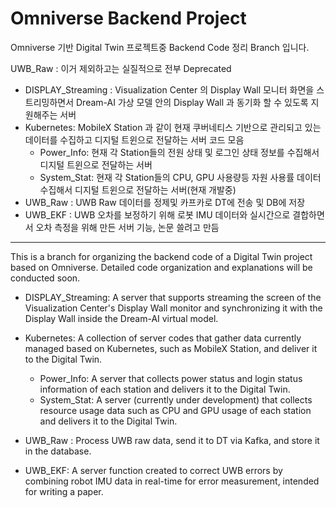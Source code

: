 # Omniverse Backend Project

Omniverse 기반 Digital Twin 프로젝트중 Backend Code 정리 Branch 입니다.

UWB_Raw : 이거 제외하고는 실질적으로 전부 Deprecated 


* DISPLAY_Streaming : Visualization Center 의 Display Wall 모니터 화면을 스트리밍하면서 Dream-AI 가상 모델 안의 Display Wall 과 동기화 할 수 있도록 지원해주는 서버
* Kubernetes: MobileX Station 과 같이 현재 쿠버네티스 기반으로 관리되고 있는 데이터를 수집하고 디지털 트윈으로 전달하는 서버 코드 모음
  - Power_Info: 현재 각 Station들의 전원 상태 및 로그인 상태 정보를 수집해서 디지털 트윈으로 전달하는 서버
  - System_Stat: 현재 각 Station들의 CPU, GPU 사용량등 자원 사용률 데이터 수집해서 디지털 트윈으로 전달하는 서버(현재 개발중)
* UWB_Raw : UWB Raw 데이터를 정제및 카프카로 DT에 전송 및 DB에 저장
* UWB_EKF : UWB 오차를 보정하기 위해 로봇 IMU 데이터와 실시간으로 결합하면서 오차 측정을 위해 만든 서버 기능,  논문 쓸려고 만듬

***

This is a branch for organizing the backend code of a Digital Twin project based on Omniverse.
Detailed code organization and explanations will be conducted soon.

* DISPLAY_Streaming: A server that supports streaming the screen of the Visualization Center's Display Wall monitor and synchronizing it with the Display Wall inside the Dream-AI virtual model.

* Kubernetes: A collection of server codes that gather data currently managed based on Kubernetes, such as MobileX Station, and deliver it to the Digital Twin.
  - Power_Info: A server that collects power status and login status information of each station and delivers it to the Digital Twin.
  - System_Stat: A server (currently under development) that collects resource usage data such as CPU and GPU usage of each station and delivers it to the Digital Twin.
* UWB_Raw : Process UWB raw data, send it to DT via Kafka, and store it in the database.
* UWB_EKF: A server function created to correct UWB errors by combining robot IMU data in real-time for error measurement, intended for writing a paper.
